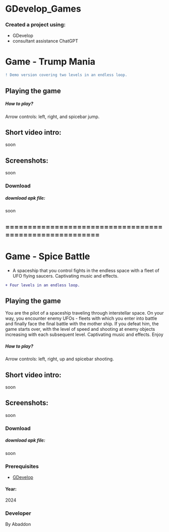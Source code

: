 # GDevelop_Games

### Created a project using:
+ GDevelop
+ consultant assistance ChatGPT

# Game - Trump Mania
```diff
! Demo version covering two levels in an endless loop.
```


## Playing the game
##### How to play? </br>
Arrow controls: left, right, and spicebar jump.
## Short video intro:
soon

## Screenshots:
soon

### Download
##### download apk file:
soon

## ========================================================
# Game - Spice Battle
- A spaceship that you control fights in the endless space with a fleet of UFO flying saucers.
Captivating music and effects.
```diff
+ Four levels in an endless loop.
```
## Playing the game
You are the pilot of a spaceship traveling through interstellar space.
On your way, you encounter enemy UFOs - fleets with which you enter into battle and finally face the final battle with the mother ship.
If you defeat him, the game starts over, with the level of speed and shooting at enemy objects increasing with each subsequent level.
Captivating music and effects.
Enjoy
##### How to play? </br>
Arrow controls: left, right, up and spicebar shooting.
## Short video intro:
soon

## Screenshots:
soon

### Download
##### download apk file:
soon

### Prerequisites
- [GDevelop](https://gdevelop.io)
#### Year:
2024

### Developer
By Abaddon

<br>

